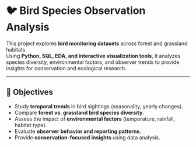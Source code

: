 # 🐦 Bird Species Observation Analysis  

This project explores **bird monitoring datasets** across forest and grassland habitats.  
Using **Python, SQL, EDA, and interactive visualization tools**, it analyzes species diversity, environmental factors, and observer trends to provide insights for conservation and ecological research.  

---

## 📌 Objectives  
- Study **temporal trends** in bird sightings (seasonality, yearly changes).  
- Compare **forest vs. grassland bird species diversity**.  
- Assess the impact of **environmental factors** (temperature, rainfall, habitat type).  
- Evaluate **observer behavior and reporting patterns**.  
- Provide **conservation-focused insights** using data analysis.

